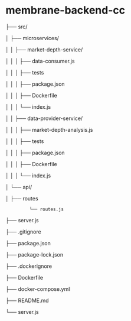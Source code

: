 # membrane-backend-cc

├── src/

│   ├── microservices/

│   │   ├── market-depth-service/

│   │   │   ├── data-consumer.js

│   │   │   ├── tests

│   │   │   ├── package.json

│   │   │   ├── Dockerfile

│   │   │   └── index.js

│   │   ├── data-provider-service/

│   │   │    ├── market-depth-analysis.js

│   │   │    ├── tests

│   │   │    ├── package.json

│   │   │    ├── Dockerfile

│   │   │    └── index.js

│   └── api/

│       ├── routes

             └── routes.js

├── server.js

├── .gitignore

├── package.json

├── package-lock.json

├── .dockerignore

├── Dockerfile

├── docker-compose.yml

├── README.md

└── server.js
